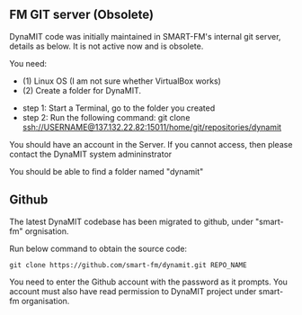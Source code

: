 ## FM GIT server (Obsolete)

DynaMIT code was initially maintained in SMART-FM's internal git server,
details as below. It is not active now and is obsolete.

You need:

  - (1) Linux OS (I am not sure whether VirtualBox works)
  - (2) Create a folder for DynaMIT.

<!-- end list -->

  - step 1: Start a Terminal, go to the folder you created
  - step 2: Run the following command: git clone
    <ssh://USERNAME@137.132.22.82:15011/home/git/repositories/dynamit>

You should have an account in the Server. If you cannot access, then
please contact the DynaMIT system admininstrator

You should be able to find a folder named "dynamit"

## Github

The latest DynaMIT codebase has been migrated to github, under
"smart-fm" orgnisation.

Run below command to obtain the source code:

    git clone https://github.com/smart-fm/dynamit.git REPO_NAME

You need to enter the Github account with the password as it prompts.
You account must also have read permission to DynaMIT project under
smart-fm organisation.